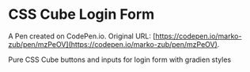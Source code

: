 # CSS Cube Login Form

A Pen created on CodePen.io. Original URL: [https://codepen.io/marko-zub/pen/mzPeOV](https://codepen.io/marko-zub/pen/mzPeOV).

Pure CSS Cube buttons and inputs for login form with gradien styles